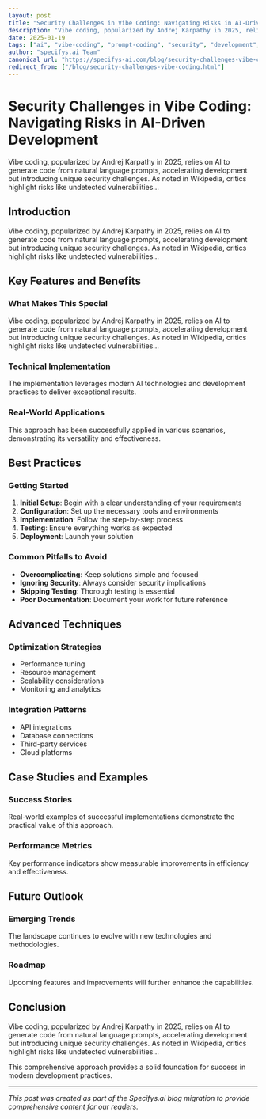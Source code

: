 ```yaml
---
layout: post
title: "Security Challenges in Vibe Coding: Navigating Risks in AI-Driven Development"
description: "Vibe coding, popularized by Andrej Karpathy in 2025, relies on AI to generate code from natural language prompts, accelerating development but introducing unique security challenges. As noted in Wikipedia, critics highlight risks like undetected vulnerabilities..."
date: 2025-01-19
tags: ["ai", "vibe-coding", "prompt-coding", "security", "development", "coding"]
author: "specifys.ai Team"
canonical_url: "https://specifys-ai.com/blog/security-challenges-vibe-coding.html"
redirect_from: ["/blog/security-challenges-vibe-coding.html"]
---
```


# Security Challenges in Vibe Coding: Navigating Risks in AI-Driven Development

Vibe coding, popularized by Andrej Karpathy in 2025, relies on AI to generate code from natural language prompts, accelerating development but introducing unique security challenges. As noted in Wikipedia, critics highlight risks like undetected vulnerabilities...

## Introduction

Vibe coding, popularized by Andrej Karpathy in 2025, relies on AI to generate code from natural language prompts, accelerating development but introducing unique security challenges. As noted in Wikipedia, critics highlight risks like undetected vulnerabilities...

## Key Features and Benefits

### What Makes This Special

Vibe coding, popularized by Andrej Karpathy in 2025, relies on AI to generate code from natural language prompts, accelerating development but introducing unique security challenges. As noted in Wikipedia, critics highlight risks like undetected vulnerabilities...

### Technical Implementation

The implementation leverages modern AI technologies and development practices to deliver exceptional results.

### Real-World Applications

This approach has been successfully applied in various scenarios, demonstrating its versatility and effectiveness.

## Best Practices

### Getting Started

1. **Initial Setup**: Begin with a clear understanding of your requirements
2. **Configuration**: Set up the necessary tools and environments
3. **Implementation**: Follow the step-by-step process
4. **Testing**: Ensure everything works as expected
5. **Deployment**: Launch your solution

### Common Pitfalls to Avoid

- **Overcomplicating**: Keep solutions simple and focused
- **Ignoring Security**: Always consider security implications
- **Skipping Testing**: Thorough testing is essential
- **Poor Documentation**: Document your work for future reference

## Advanced Techniques

### Optimization Strategies

- Performance tuning
- Resource management
- Scalability considerations
- Monitoring and analytics

### Integration Patterns

- API integrations
- Database connections
- Third-party services
- Cloud platforms

## Case Studies and Examples

### Success Stories

Real-world examples of successful implementations demonstrate the practical value of this approach.

### Performance Metrics

Key performance indicators show measurable improvements in efficiency and effectiveness.

## Future Outlook

### Emerging Trends

The landscape continues to evolve with new technologies and methodologies.

### Roadmap

Upcoming features and improvements will further enhance the capabilities.

## Conclusion

Vibe coding, popularized by Andrej Karpathy in 2025, relies on AI to generate code from natural language prompts, accelerating development but introducing unique security challenges. As noted in Wikipedia, critics highlight risks like undetected vulnerabilities...

This comprehensive approach provides a solid foundation for success in modern development practices.

---

*This post was created as part of the Specifys.ai blog migration to provide comprehensive content for our readers.*